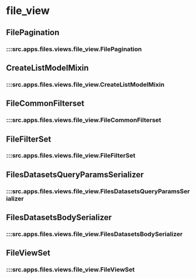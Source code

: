 # file_view

## FilePagination

### :::src.apps.files.views.file_view.FilePagination

## CreateListModelMixin

### :::src.apps.files.views.file_view.CreateListModelMixin

## FileCommonFilterset

### :::src.apps.files.views.file_view.FileCommonFilterset

## FileFilterSet

### :::src.apps.files.views.file_view.FileFilterSet

## FilesDatasetsQueryParamsSerializer

### :::src.apps.files.views.file_view.FilesDatasetsQueryParamsSerializer

## FilesDatasetsBodySerializer

### :::src.apps.files.views.file_view.FilesDatasetsBodySerializer

## FileViewSet

### :::src.apps.files.views.file_view.FileViewSet

